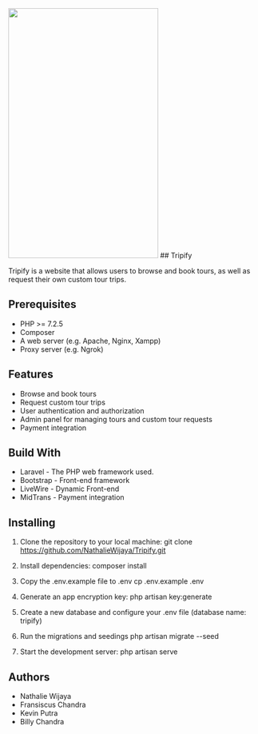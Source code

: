 <img src="https://drive.google.com/uc?export=view&id=1GTgW9T8--7DzOtXlz4WVIBx4_yy5mmiO" style="width: 300px; height: 500px" />
<!-- <a href="https://drive.google.com/uc?export=view&id=1GTgW9T8--7DzOtXlz4WVIBx4_yy5mmiO"><img src="https://drive.google.com/uc?export=view&id=1GTgW9T8--7DzOtXlz4WVIBx4_yy5mmiO" style="width: 300px; max-width: 100%; height: 500px" title="Click to enlarge picture" /></a> -->
## Tripify

Tripify is a website that allows users to browse and book tours, as well as request their own custom tour trips.

## Prerequisites

- PHP >= 7.2.5
- Composer
- A web server (e.g. Apache, Nginx, Xampp) 
- Proxy server (e.g. Ngrok)

## Features

- Browse and book tours
- Request custom tour trips
- User authentication and authorization
- Admin panel for managing tours and custom tour requests
- Payment integration

## Build With
- Laravel - The PHP web framework used.
- Bootstrap - Front-end framework
- LiveWire - Dynamic Front-end
- MidTrans - Payment integration

## Installing
1. Clone the repository to your local machine:
git clone https://github.com/NathalieWijaya/Tripify.git

2. Install dependencies:
composer install

3. Copy the .env.example file to .env
cp .env.example .env

4. Generate an app encryption key:
php artisan key:generate

5. Create a new database and configure your .env file (database name: tripify)

6. Run the migrations and seedings
php artisan migrate --seed

7. Start the development server:
php artisan serve



## Authors

- Nathalie Wijaya
- Fransiscus Chandra
- Kevin Putra
- Billy Chandra



